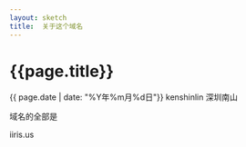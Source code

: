 ```yaml
---
layout: sketch
title:  关于这个域名
---
```


# {{page.title}}
<div class="post-date">{{ page.date | date: "%Y年%m月%d日"}} kenshinlin 深圳南山</div>

域名的全部是

  iiris.us
